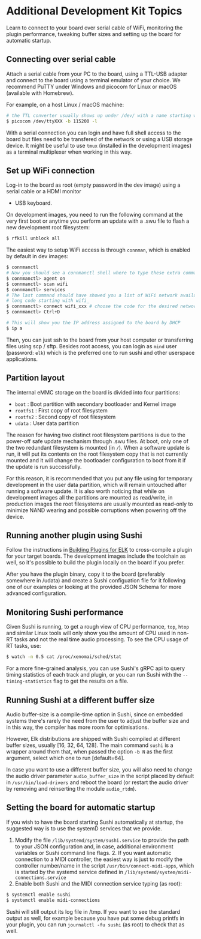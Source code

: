# Additional Development Kit Topics

Learn to connect to your board over serial cable of WiFi, monitoring the plugin performance, tweaking buffer sizes and setting up the board for automatic startup.

## Connecting over serial cable

Attach a serial cable from your PC to the board, using a TTL-USB adapter and connect to the board using a terminal emulator of your choice. We recommend PuTTY under Windows and picocom for Linux or macOS (available with Homebrew).

For example, on a host Linux / macOS machine:

```bash
# the TTL converter usually shows up under /dev/ with a name starting with tty
$ picocom /dev/ttyXXX -b 115200 -l
```

With a serial connection you can login and have full shell access to the board but files need to be transfered of the network or using a USB storage device. It might be useful to use `tmux` (installed in the development images) as a terminal multiplexer when working in this way.

## Set up WiFi connection

Log-in to the board as root (empty password in the dev image) using a serial cable or a HDMI monitor

- USB keyboard.

On development images, you need to run the following command at the very first boot or anytime you
perform an update with a .swu file to flash a new development root filesystem:

```bash
$ rfkill unblock all
```

The easiest way to setup WiFi access is through `connman`, which is enabled by default in dev
images:

```bash
$ connmanctl
# Now you should see a connmanctl shell where to type these extra commands:
$ connmanctl> agent on
$ connmanctl> scan wifi
$ connmanctl> services
# The last command should have showed you a list of WiFi network available with their SSID and a
# long code starting with wifi_
$ connmanctl> connect wifi_xxx # choose the code for the desired network. You can tab-complete. 
$ connmanctl> Ctrl+D

# This will show you the IP address assigned to the board by DHCP
$ ip a
```

Then, you can just ssh to the board from your host computer or transferring files using scp / sftp.
Besides root access, you can login as `mind` user (password: `elk`) which is the preferred one to run sushi and other userspace applications.

## Partition layout

The internal eMMC storage on the board is divided into four partitions:

- `boot`    : Boot partition with secondary bootloader and Kernel image
- `rootfs1` : First copy of root filesystem
- `rootfs2` : Second copy of root filesystem
- `udata`   : User data partition

The reason for having two distinct root filesystem partitions is due to the power-off safe update mechanism through .swu files. At boot, only one of the two redundant filesystem is mounted (in `/`). When a software update is run, it will put its contents on the root filesystem copy that is not currently mounted and it will change the bootloader configuration to boot from it if the update is run successfully. 

For this reason, it is recommended that you put any file using for temporary development in the user
data partition, which will remain untouched after running a software update. It is also worth noticing that while on development images all the partitions are mounted as read/write, in production images the root filesystems are usually mounted as read-only to minimize NAND wearing and possible corruptions when powering off the device.

## Running another plugin using Sushi

Follow the instructions in [Building Plugins for ELK](building_plugins_for_elk.md) to cross-compile a plugin for your target boards. The development images include the toolchain as well, so it's possible to build the plugin locally on the board if you prefer.

After you have the plugin binary, copy it to the board (preferably somewhere in /udata) and create a Sushi configuation file for it following one of our examples or looking at the provided JSON Schema for more advanced configuration.

## Monitoring Sushi performance

Given Sushi is running, to get a rough view of CPU performance, `top`, `htop` and similar Linux tools will only show you the amount of CPU used in non-RT tasks and not the real time audio processing. To see the CPU usage of RT tasks, use:

```bash
$ watch -n 0.5 cat /proc/xenomai/sched/stat
```

For a more fine-grained analysis, you can use Sushi's gRPC api to query timing statistics of each track and plugin, or you can run Sushi with the `--timing-statistics` flag to get the results on a file.

## Running Sushi at a different buffer size

Audio buffer-size is a compile-time option in Sushi, since on embedded systems there's rarely the need from the user to adjust the buffer size and in this way, the compiler has more room for optimisations.

However, Elk distributions are shipped with Sushi compiled at different buffer sizes, usually [16, 32, 64, 128]. The main command `sushi` is a wrapper around them that, when passed the option `-b N` as the first argument, select which one to run [default=64].

In case you want to use a different buffer size, you will also need to change the audio driver parameter `audio_buffer_size` in the script placed by default in `/usr/bin/load-drivers` and reboot the board (or restart the audio driver by removing and reinserting the module `audio_rtdm`).

## Setting the board for automatic startup

If you wish to have the board starting Sushi automatically at startup, the suggested way is to use the systemD services that we provide.

1. Modify the file `/lib/systemd/system/sushi.service` to provide the path to your JSON configuration
   and, in case, additional environment variables or Sushi command line flags.
   2. If you want automatic connection to a MIDI controller, the easiest way is just to modify the controller number/name in the script `/usr/bin/connect-midi-apps`, which is started by the systemd service defined in `/lib/systemd/system/midi-connections.service`
2. Enable both Sushi and the MIDI connection service typing (as root):

```bash
$ systemctl enable sushi
$ systemctl enable midi-connections
```

Sushi will still output its log file in /tmp. If you want to see the standard output as well, for example because you have put some debug printfs in your plugin, you can run `journalctl -fu sushi` (as root) to check that as well.
